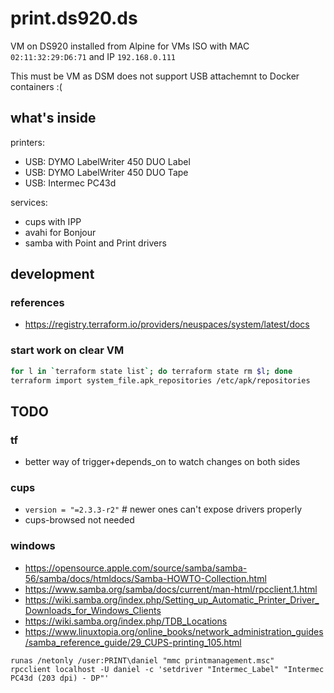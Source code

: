 # print.ds920.ds

VM on DS920 installed from Alpine for VMs ISO with MAC `02:11:32:29:D6:71` and IP `192.168.0.111`

This must be VM as DSM does not support USB attachemnt to Docker containers :(

## what's inside

printers:
- USB: DYMO LabelWriter 450 DUO Label
- USB: DYMO LabelWriter 450 DUO Tape
- USB: Intermec PC43d

services:
- cups with IPP
- avahi for Bonjour
- samba with Point and Print drivers

## development

### references

- https://registry.terraform.io/providers/neuspaces/system/latest/docs

### start work on clear VM

```bash
for l in `terraform state list`; do terraform state rm $l; done
terraform import system_file.apk_repositories /etc/apk/repositories
```

## TODO

### tf

- better way of trigger+depends_on to watch changes on both sides

### cups

- `version = "=2.3.3-r2"` # newer ones can't expose drivers properly
- cups-browsed not needed

### windows

- https://opensource.apple.com/source/samba/samba-56/samba/docs/htmldocs/Samba-HOWTO-Collection.html
- https://www.samba.org/samba/docs/current/man-html/rpcclient.1.html
- https://wiki.samba.org/index.php/Setting_up_Automatic_Printer_Driver_Downloads_for_Windows_Clients
- https://wiki.samba.org/index.php/TDB_Locations
- https://www.linuxtopia.org/online_books/network_administration_guides/samba_reference_guide/29_CUPS-printing_105.html

```
runas /netonly /user:PRINT\daniel "mmc printmanagement.msc"
rpcclient localhost -U daniel -c 'setdriver "Intermec_Label" "Intermec PC43d (203 dpi) - DP"'
```